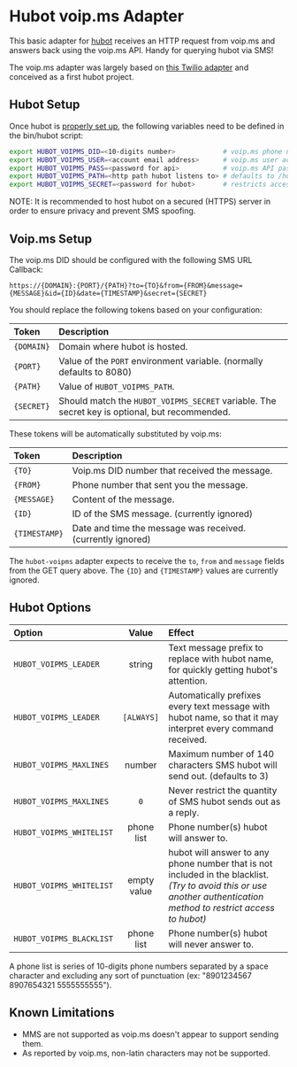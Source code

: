 # Hubot voip.ms Adapter

This basic adapter for [hubot](https://github.com/github/hubot) receives an HTTP request from voip.ms and answers back using the voip.ms API. Handy for querying hubot via SMS!  

The voip.ms adapter was largely based on [this Twilio adapter](https://github.com/mbilker/hubot-twilio) and conceived as a first hubot project.

## Hubot Setup

Once hubot is [properly set up](https://hubot.github.com/docs), the following variables need to be defined in the bin/hubot script:

```bash
export HUBOT_VOIPMS_DID=<10-digits number>            # voip.ms phone number
export HUBOT_VOIPMS_USER=<account email address>      # voip.ms user account
export HUBOT_VOIPMS_PASS=<password for api>           # voip.ms API password
export HUBOT_VOIPMS_PATH=<http path hubot listens to> # defaults to /hubot/voipms
export HUBOT_VOIPMS_SECRET=<password for hubot>       # restricts access to hubot adapter
```

NOTE: It is recommended to host hubot on a secured (HTTPS) server in order to ensure privacy and prevent SMS spoofing.

## Voip.ms Setup

The voip.ms DID should be configured with the following SMS URL Callback:

```
https://{DOMAIN}:{PORT}/{PATH}?to={TO}&from={FROM}&message={MESSAGE}&id={ID}&date={TIMESTAMP}&secret={SECRET}
```

You should replace the following tokens based on your configuration:

| Token         | Description |
|:------------- |:----------- |
| `{DOMAIN}`    | Domain where hubot is hosted. |
| `{PORT}`      | Value of the `PORT` environment variable. (normally defaults to 8080) |
| `{PATH}`      | Value of `HUBOT_VOIPMS_PATH`. |
| `{SECRET}`    | Should match the `HUBOT_VOIPMS_SECRET` variable. The secret key is optional, but recommended. |

These tokens will be automatically substituted by voip.ms:

| Token         | Description |
|:------------- |:----------- |
| `{TO}`        | Voip.ms DID number that received the message. |
| `{FROM}`      | Phone number that sent you the message. |
| `{MESSAGE}`   | Content of the message. |
| `{ID}`        | ID of the SMS message. (currently ignored) |
| `{TIMESTAMP}` | Date and time the message was received. (currently ignored) |

The `hubot-voipms` adapter expects to receive the `to`, `from` and `message` fields from the GET query above. The `{ID}` and `{TIMESTAMP}` values are currently ignored.

## Hubot Options

| Option                    | Value       | Effect      |
|:------------------------- |:-----------:|:----------- |
| `HUBOT_VOIPMS_LEADER`     | string      | Text message prefix to replace with hubot name, for quickly getting hubot's attention. |
| `HUBOT_VOIPMS_LEADER`     | `[ALWAYS]`  | Automatically prefixes every text message with hubot name, so that it may interpret every command received. |
| `HUBOT_VOIPMS_MAXLINES`   | number      | Maximum number of 140 characters SMS hubot will send out. (defaults to 3) |
| `HUBOT_VOIPMS_MAXLINES`   | `0`         | Never restrict the quantity of SMS hubot sends out as a reply. |
| `HUBOT_VOIPMS_WHITELIST`  | phone list  | Phone number(s) hubot will answer to. |
| `HUBOT_VOIPMS_WHITELIST`  | empty value | hubot will answer to any phone number that is not included in the blacklist. *(Try to avoid this or use another authentication method to restrict access to hubot)* |
| `HUBOT_VOIPMS_BLACKLIST`  | phone list  | Phone number(s) hubot will never answer to. |

A phone list is series of 10-digits phone numbers separated by a space character and excluding any sort of punctuation (ex: "8901234567 8907654321 5555555555").

## Known Limitations

* MMS are not supported as voip.ms doesn't appear to support sending them.
* As reported by voip.ms, non-latin characters may not be supported.
